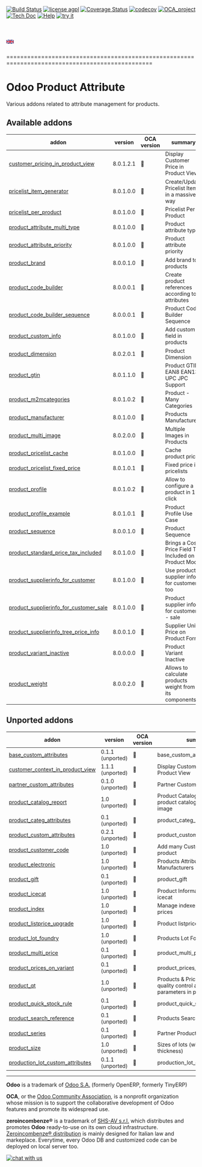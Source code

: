 [![Build Status](https://travis-ci.org/zeroincombenze/product-attribute.svg?branch=8.0)](https://travis-ci.org/zeroincombenze/product-attribute)
[![license agpl](https://img.shields.io/badge/licence-AGPL--3-blue.svg)](http://www.gnu.org/licenses/agpl-3.0.html)
[![Coverage Status](https://coveralls.io/repos/github/zeroincombenze/product-attribute/badge.svg?branch=8.0)](https://coveralls.io/github/zeroincombenze/product-attribute?branch=8.0)
[![codecov](https://codecov.io/gh/zeroincombenze/product-attribute/branch/8.0/graph/badge.svg)](https://codecov.io/gh/zeroincombenze/product-attribute/branch/8.0)
[![OCA_project](http://www.zeroincombenze.it/wp-content/uploads/ci-ct/prd/button-oca-8.svg)](https://github.com/OCA/product-attribute/tree/8.0)
[![Tech Doc](http://www.zeroincombenze.it/wp-content/uploads/ci-ct/prd/button-docs-8.svg)](http://wiki.zeroincombenze.org/en/Odoo/8.0/dev)
[![Help](http://www.zeroincombenze.it/wp-content/uploads/ci-ct/prd/button-help-8.svg)](http://wiki.zeroincombenze.org/en/Odoo/8.0/man/MM)
[![try it](http://www.zeroincombenze.it/wp-content/uploads/ci-ct/prd/button-try-it-8.svg)](http://erp8.zeroincombenze.it)


[![en](https://github.com/zeroincombenze/grymb/blob/master/flags/en_US.png)](https://www.facebook.com/groups/openerp.italia/)
================================================================================================
================================================================================================

Odoo Product Attribute
======================

Various addons related to attribute management for products.

[//]: # (addons)


Available addons
----------------
addon | version | OCA version | summary
--- | --- | --- | ---
[customer_pricing_in_product_view](customer_pricing_in_product_view/) | 8.0.1.2.1 | :repeat: | Display Customer Price in Product View
[pricelist_item_generator](pricelist_item_generator/) | 8.0.1.0.0 | :repeat: | Create/Update Pricelist Items in a massive way
[pricelist_per_product](pricelist_per_product/) | 8.0.1.0.0 | :repeat: | Pricelist Per Product
[product_attribute_multi_type](product_attribute_multi_type/) | 8.0.1.0.0 | :repeat: | Product attribute types
[product_attribute_priority](product_attribute_priority/) | 8.0.1.0.0 | :repeat: | Product attribute priority
[product_brand](product_brand/) | 8.0.0.1.0 | :repeat: | Add brand to products
[product_code_builder](product_code_builder/) | 8.0.0.0.1 | :repeat: | Create product references according to attributes
[product_code_builder_sequence](product_code_builder_sequence/) | 8.0.0.0.1 | :repeat: | Product Code Builder Sequence
[product_custom_info](product_custom_info/) | 8.0.1.0.0 | :repeat: | Add custom field in products
[product_dimension](product_dimension/) | 8.0.2.0.1 | :repeat: | Product Dimension
[product_gtin](product_gtin/) | 8.0.1.1.0 | :repeat: | Product GTIN EAN8 EAN13 UPC JPC Support
[product_m2mcategories](product_m2mcategories/) | 8.0.1.0.2 | :repeat: | Product - Many Categories
[product_manufacturer](product_manufacturer/) | 8.0.1.0.0 | :repeat: | Products Manufacturers
[product_multi_image](product_multi_image/) | 8.0.2.0.0 | :repeat: | Multiple Images in Products
[product_pricelist_cache](product_pricelist_cache/) | 8.0.1.0.0 | :repeat: | Cache product prices
[product_pricelist_fixed_price](product_pricelist_fixed_price/) | 8.0.1.0.1 | :repeat: | Fixed price in pricelists
[product_profile](product_profile/) | 8.0.1.0.2 | :repeat: | Allow to configure a product in 1 click
[product_profile_example](product_profile_example/) | 8.0.1.0.1 | :repeat: | Product Profile Use Case
[product_sequence](product_sequence/) | 8.0.0.1.0 | :repeat: | Product Sequence
[product_standard_price_tax_included](product_standard_price_tax_included/) | 8.0.1.0.0 | :repeat: | Brings a Cost Price Field Tax Included on Product Model
[product_supplierinfo_for_customer](product_supplierinfo_for_customer/) | 8.0.1.0.0 | :repeat: | Use product supplier info for customers too
[product_supplierinfo_for_customer_sale](product_supplierinfo_for_customer_sale/) | 8.0.1.0.0 | :repeat: | Product supplier info for customer - sale
[product_supplierinfo_tree_price_info](product_supplierinfo_tree_price_info/) | 8.0.0.1.0 | :repeat: | Supplier Unit Price on Product Form
[product_variant_inactive](product_variant_inactive/) | 8.0.0.0.0 | :repeat: | Product Variant Inactive
[product_weight](product_weight/) | 8.0.0.2.0 | :repeat: | Allows to calculate products weight from its components.


Unported addons
---------------
addon | version | OCA version | summary
--- | --- | --- | ---
[base_custom_attributes](base_custom_attributes/) | 0.1.1 (unported) | :repeat: | base_custom_attributes
[customer_context_in_product_view](customer_context_in_product_view/) | 1.1.1 (unported) | :repeat: | Display Customer Price in Product View
[partner_custom_attributes](partner_custom_attributes/) | 0.1.0 (unported) | :repeat: | Partner Custom Attributes
[product_catalog_report](product_catalog_report/) | 1.0 (unported) | :repeat: | Product Catalog - Print Report of product catalog with product image
[product_categ_attributes](product_categ_attributes/) | 0.1 (unported) | :repeat: | product_categ_attributes
[product_custom_attributes](product_custom_attributes/) | 0.2.1 (unported) | :repeat: | product_custom_attributes
[product_customer_code](product_customer_code/) | 1.0 (unported) | :repeat: | Add many Customers' Codes in product
[product_electronic](product_electronic/) | 1.0 (unported) | :repeat: | Products Attributes & Manufacturers
[product_gift](product_gift/) | 0.1 (unported) | :repeat: | product_gift
[product_icecat](product_icecat/) | 1.0 (unported) | :repeat: | Product Information Import from icecat
[product_index](product_index/) | 1.0 (unported) | :repeat: | Manage indexes on products prices
[product_listprice_upgrade](product_listprice_upgrade/) | 1.0 (unported) | :repeat: | Product listprice upgrade
[product_lot_foundry](product_lot_foundry/) | 1.0 (unported) | :repeat: | Products Lot Foundry
[product_multi_price](product_multi_price/) | 0.1 (unported) | :repeat: | product_multi_price
[product_prices_on_variant](product_prices_on_variant/) | 0.1 (unported) | :repeat: | product_prices_on_variant
[product_qt](product_qt/) | 1.0 (unported) | :repeat: | Products & Pricelists - Define quality control and testing parameters in product
[product_quick_stock_rule](product_quick_stock_rule/) | 0.1 (unported) | :repeat: | product_quick_stock_rule
[product_search_reference](product_search_reference/) | 0.1 (unported) | :repeat: | Products Search Reference
[product_series](product_series/) | 0.1 (unported) | :repeat: | Partner Product Series
[product_size](product_size/) | 1.0 (unported) | :repeat: | Sizes of lots (width, length, thickness)
[production_lot_custom_attributes](production_lot_custom_attributes/) | 0.1.1 (unported) | :repeat: | production_lot_custom_attributes

[//]: # (end addons)

[//]: # (copyright)

----

**Odoo** is a trademark of [Odoo S.A.](https://www.odoo.com/) (formerly OpenERP, formerly TinyERP)

**OCA**, or the [Odoo Community Association](http://odoo-community.org/), is a nonprofit organization whose
mission is to support the collaborative development of Odoo features and
promote its widespread use.

**zeroincombenze®** is a trademark of [SHS-AV s.r.l.](http://www.shs-av.com/)
which distributes and promotes **Odoo** ready-to-use on its own cloud infrastructure.
[Zeroincombenze® distribution](http://wiki.zeroincombenze.org/en/Odoo)
is mainly designed for Italian law and markeplace.
Everytime, every Odoo DB and customized code can be deployed on local server too.

[//]: # (end copyright)

[![chat with us](https://www.shs-av.com/wp-content/chat_with_us.gif)](https://tawk.to/85d4f6e06e68dd4e358797643fe5ee67540e408b)
